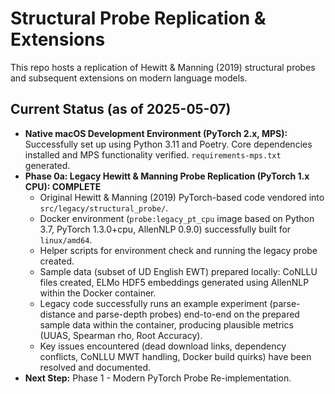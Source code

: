 # Structural Probe Replication & Extensions

This repo hosts a replication of Hewitt & Manning (2019) structural probes
and subsequent extensions on modern language models.

## Current Status (as of 2025-05-07)

*   **Native macOS Development Environment (PyTorch 2.x, MPS):** Successfully set up using Python 3.11 and Poetry. Core dependencies installed and MPS functionality verified. `requirements-mps.txt` generated.
*   **Phase 0a: Legacy Hewitt & Manning Probe Replication (PyTorch 1.x CPU): COMPLETE**
    *   Original Hewitt & Manning (2019) PyTorch-based code vendored into `src/legacy/structural_probe/`.
    *   Docker environment (`probe:legacy_pt_cpu` image based on Python 3.7, PyTorch 1.3.0+cpu, AllenNLP 0.9.0) successfully built for `linux/amd64`.
    *   Helper scripts for environment check and running the legacy probe created.
    *   Sample data (subset of UD English EWT) prepared locally: CoNLLU files created, ELMo HDF5 embeddings generated using AllenNLP within the Docker container.
    *   Legacy code successfully runs an example experiment (parse-distance and parse-depth probes) end-to-end on the prepared sample data within the container, producing plausible metrics (UUAS, Spearman rho, Root Accuracy).
    *   Key issues encountered (dead download links, dependency conflicts, CoNLLU MWT handling, Docker build quirks) have been resolved and documented.
*   **Next Step:** Phase 1 - Modern PyTorch Probe Re-implementation.
